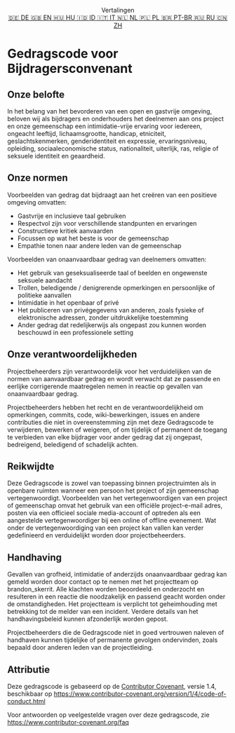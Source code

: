 <p align="center">
Vertalingen <br>
<a href=https://github.com/Ciphey/Ciphey/tree/master/translations/de/CODE_OF_CONDUCT.md>🇩🇪 DE   </a>
<a href=https://github.com/Ciphey/Ciphey/tree/master/CODE_OF_CONDUCT.md>🇬🇧 EN   </a>
<a href=https://github.com/Ciphey/Ciphey/tree/master/translations/hu/CODE_OF_CONDUCT.md>🇭🇺 HU   </a>
<a href=https://github.com/Ciphey/Ciphey/tree/master/translations/id/CODE_OF_CONDUCT.md>🇮🇩 ID   </a>
<a href=https://github.com/Ciphey/Ciphey/tree/master/translations/it/CODE_OF_CONDUCT.md>🇮🇹 IT   </a>
<a href=https://github.com/Ciphey/Ciphey/tree/master/translations/nl/CODE_OF_CONDUCT.md>🇳🇱 NL   </a>
<a href=https://github.com/Ciphey/Ciphey/tree/master/translations/pl/CODE_OF_CONDUCT.md>🇵🇱 PL   </a>
<a href=https://github.com/Ciphey/Ciphey/tree/master/translations/pt-br/CODE_OF_CONDUCT.md>🇧🇷 PT-BR   </a>
<a href=https://github.com/Ciphey/Ciphey/tree/master/translations/ru/CODE_OF_CONDUCT.md>🇷🇺 RU   </a>
<a href=https://github.com/Ciphey/Ciphey/tree/master/translations/zh/CODE_OF_CONDUCT.md>🇨🇳 ZH   </a>
</p>

# Gedragscode voor Bijdragersconvenant

## Onze belofte

In het belang van het bevorderen van een open en gastvrije omgeving, beloven wij als
bijdragers en onderhouders het deelnemen aan ons project en
onze gemeenschap een intimidatie-vrije ervaring voor iedereen, ongeacht leeftijd,
lichaamsgrootte, handicap, etniciteit, geslachtskenmerken, genderidentiteit en expressie,
ervaringsniveau, opleiding, sociaaleconomische status, nationaliteit, uiterlijk,
ras, religie of seksuele identiteit en geaardheid.

## Onze normen

Voorbeelden van gedrag dat bijdraagt aan het creëren van een positieve omgeving
omvatten:

- Gastvrije en inclusieve taal gebruiken
- Respectvol zijn voor verschillende standpunten en ervaringen
- Constructieve kritiek aanvaarden
- Focussen op wat het beste is voor de gemeenschap
- Empathie tonen naar andere leden van de gemeenschap

Voorbeelden van onaanvaardbaar gedrag van deelnemers omvatten:

- Het gebruik van geseksualiseerde taal of beelden en ongewenste seksuele aandacht
- Trollen, beledigende / denigrerende opmerkingen en persoonlijke of politieke aanvallen
- Intimidatie in het openbaar of privé
- Het publiceren van privégegevens van anderen, zoals fysieke of elektronische adressen,
  zonder uitdrukkelijke toestemming
- Ander gedrag dat redelijkerwijs als ongepast zou kunnen worden beschouwd in een
  professionele setting

## Onze verantwoordelijkheden

Projectbeheerders zijn verantwoordelijk voor het verduidelijken van de normen van aanvaardbaar
gedrag en wordt verwacht dat ze passende en eerlijke corrigerende maatregelen nemen in
reactie op gevallen van onaanvaardbaar gedrag.

Projectbeheerders hebben het recht en de verantwoordelijkheid om opmerkingen, commits,
code, wiki-bewerkingen, issues en andere contributies die niet in overeenstemming zijn
met deze Gedragscode te verwijderen, bewerken of weigeren, of om tijdelijk of permanent
de toegang te verbieden van elke bijdrager voor ander gedrag dat zij ongepast,
bedreigend, beledigend of schadelijk achten.

## Reikwijdte

Deze Gedragscode is zowel van toepassing binnen projectruimten als in openbare ruimten
wanneer een persoon het project of zijn gemeenschap vertegenwoordigt. Voorbeelden van
het vertegenwoordigen van een project of gemeenschap omvat het gebruik van een officiële project-e-mail
adres, posten via een officieel sociale media-account of optreden als een aangestelde
vertegenwoordiger bij een online of offline evenement. Wat onder de vertegenwoordiging
van een project kan vallen kan verder gedefinieerd en verduidelijkt worden door projectbeheerders.

## Handhaving

Gevallen van grofheid, intimidatie of anderzijds onaanvaardbaar gedrag kan
gemeld worden door contact op te nemen met het projectteam op brandon_skerrit. Alle
klachten worden beoordeeld en onderzocht en resulteren in een reactie die
noodzakelijk en passend geacht worden onder de omstandigheden. Het projectteam is
verplicht tot geheimhouding met betrekking tot de melder van een incident.
Verdere details van het handhavingsbeleid kunnen afzonderlijk worden gepost.

Projectbeheerders die de Gedragscode niet in goed vertrouwen naleven of handhaven kunnen
tijdelijke of permanente gevolgen ondervinden, zoals bepaald door anderen
leden van de projectleiding.

## Attributie

Deze gedragscode is gebaseerd op de [Contributor Covenant][homepage], versie 1.4,
beschikbaar op <https://www.contributor-covenant.org/version/1/4/code-of-conduct.html>

[homepage]: https://www.contributor-covenant.org

Voor antwoorden op veelgestelde vragen over deze gedragscode, zie <https://www.contributor-covenant.org/faq>
